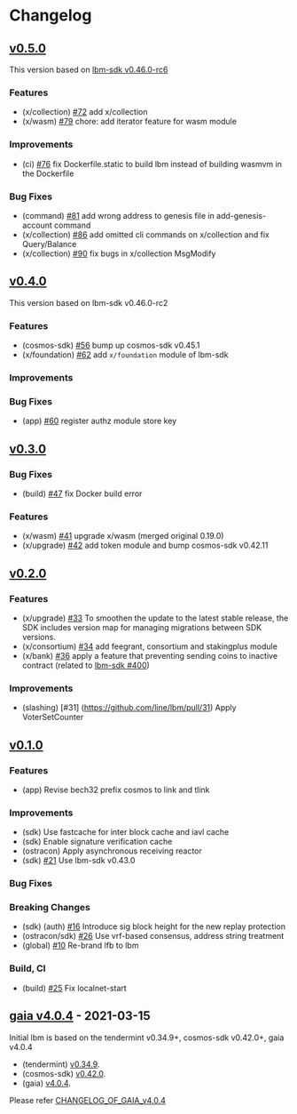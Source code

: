 <!--
Guiding Principles:

Changelogs are for humans, not machines.
There should be an entry for every single version.
The same types of changes should be grouped.
Versions and sections should be linkable.
The latest version comes first.
The release date of each version is displayed.
Mention whether you follow Semantic Versioning.

Usage:

Change log entries are to be added to the Unreleased section under the
appropriate stanza (see below). Each entry should ideally include a tag and
the Github issue reference in the following format:

* (<tag>) \#<issue-number> message

The issue numbers will later be link-ified during the release process so you do
not have to worry about including a link manually, but you can if you wish.

Types of changes (Stanzas):

"Features" for new features.
"Improvements" for changes in existing functionality.
"Deprecated" for soon-to-be removed features.
"Bug Fixes" for any bug fixes.
"Client Breaking" for breaking CLI commands and REST routes.
"State Machine Breaking" for breaking the AppState

Ref: https://keepachangelog.com/en/1.0.0/
-->

# Changelog

## [v0.5.0]

This version based on [lbm-sdk v0.46.0-rc6](https://github.com/line/lbm-sdk/releases/tag/v0.46.0-rc6)

### Features
* (x/collection) [\#72](https://github.com/line/lbm/pull/72) add x/collection
* (x/wasm) [\#79](https://github.com/line/lbm/pull/79) chore: add iterator feature for wasm module

### Improvements
* (ci) [\#76](https://github.com/line/lbm/pull/76) fix Dockerfile.static to build lbm instead of building wasmvm in the Dockerfile

### Bug Fixes
* (command) [\#81](https://github.com/line/lbm/pull/81) add wrong address to genesis file in add-genesis-account command
* (x/collection) [\#86](https://github.com/line/lbm/pull/86) add omitted cli commands on x/collection and fix Query/Balance
* (x/collection) [\#90](https://github.com/line/lbm/pull/90) fix bugs in x/collection MsgModify


## [v0.4.0]

This version based on lbm-sdk v0.46.0-rc2

### Features
* (cosmos-sdk) [\#56](https://github.com/line/lbm/pull/56) bump up cosmos-sdk v0.45.1
* (x/foundation) [\#62](https://github.com/line/lbm/pull/62) add `x/foundation` module of lbm-sdk

### Improvements

### Bug Fixes
* (app) [\#60](https://github.com/line/lbm/pull/60) register authz module store key


## [v0.3.0]

### Bug Fixes
* (build) [\#47](https://github.com/line/lbm/pull/47) fix Docker build error

### Features
* (x/wasm) [\#41](https://github.com/line/lbm/pull/41) upgrade x/wasm (merged original 0.19.0)
* (x/upgrade) [\#42](https://github.com/line/lbm/pull/42) add token module and bump cosmos-sdk v0.42.11


## [v0.2.0]

### Features
* (x/upgrade) [\#33](https://github.com/line/lbm/pull/33) To smoothen the update to the latest stable release, the SDK includes version map for managing migrations between SDK versions.
* (x/consortium) [\#34](https://github.com/line/lbm/pull/34) add feegrant, consortium and stakingplus module
* (x/bank) [\#36](https://github.com/line/lbm/pull/36) apply a feature that preventing sending coins to inactive contract (related to [lbm-sdk #400](https://github.com/line/lbm-sdk/pull/400))

### Improvements
* (slashing) [\#31] (https://github.com/line/lbm/pull/31) Apply VoterSetCounter

## [v0.1.0]

### Features
* (app) Revise bech32 prefix cosmos to link and tlink

### Improvements
* (sdk) Use fastcache for inter block cache and iavl cache
* (sdk) Enable signature verification cache
* (ostracon) Apply asynchronous receiving reactor
* (sdk) [\#21](https://github.com/line/lbm/pull/21) Use lbm-sdk v0.43.0

### Bug Fixes

### Breaking Changes
* (sdk) (auth) [\#16](https://github.com/line/lfb/pull/16) Introduce sig block height for the new replay protection
* (ostracon/sdk) [\#26](https://github.com/line/lfb/pull/26) Use vrf-based consensus, address string treatment
* (global) [\#10](https://github.com/line/lbm/pull/10) Re-brand lfb to lbm

### Build, CI
* (build) [\#25](https://github.com/line/lbm/pull/25) Fix localnet-start

## [gaia v4.0.4] - 2021-03-15
Initial lbm is based on the tendermint v0.34.9+, cosmos-sdk v0.42.0+, gaia v4.0.4

* (tendermint) [v0.34.9](https://github.com/tendermint/tendermint/releases/tag/v0.34.9).
* (cosmos-sdk) [v0.42.0](https://github.com/cosmos/cosmos-sdk/releases/tag/v0.42.0).
* (gaia) [v4.0.4](https://github.com/cosmos/gaia/releases/tag/v4.0.4).

Please refer [CHANGELOG_OF_GAIA_v4.0.4](https://github.com/cosmos/gaia/blob/v4.0.4/CHANGELOG.md)


<!-- Release links -->
[v0.5.0]: https://github.com/line/lbm/compare/v0.4.0...v0.5.0
[v0.4.0]: https://github.com/line/lbm/compare/v0.3.0...v0.4.0
[v0.3.0]: https://github.com/line/lbm/compare/v0.2.0-rc0...v0.3.0
[v0.2.0]: https://github.com/line/lbm/compare/v0.1.0-rc0...v0.2.0-rc0
[v0.1.0]: https://github.com/line/lbm/commits/v0.1.0
[gaia v4.0.4]: https://github.com/cosmos/gaia/releases/tag/v4.0.4